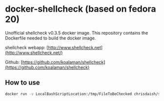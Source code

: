 # docker-shellcheck (based on fedora 20)

Unofficial shellcheck v0.3.5 docker image. This repository contains the Dockerfile needed to build the docker image. 

shellcheck webapp: [http://www.shellcheck.net](http://www.shellcheck.net/)

Github: [https://github.com/koalaman/shellcheck](https://github.com/koalaman/shellcheck)

## How to use
```bash
docker run -v LocalBashScriptLocation:/tmp/FileToBeChecked chrisdaish/shellcheck
```
